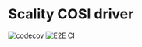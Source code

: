 # Scality COSI driver

[![codecov](https://codecov.io/gh/scality/cosi-driver/graph/badge.svg?token=NzR3F2ztDv)](https://codecov.io/gh/scality/cosi-driver) 
![E2E CI](https://github.com/scality/cosi-driver/actions/workflows/ci-e2e-tests.yml/badge.svg?branch=main)